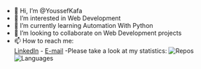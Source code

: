 - 👋 Hi, I’m @YoussefKafa
- 👀 I’m interested in Web Development 
- 🌱 I’m currently learning Automation With Python
- 💞️ I’m looking to collaborate on Web Development projects
- 📫 How to reach me: <br>
<a href="https://www.linkedin.com/in/youssefkafa/">LinkedIn</a> -
<a href= "mailto:Youssef.kafa19941@gmail.com">E-mail</a>
-Please take a look at my statistics:
![Repos](https://raw.githubusercontent.com/YoussefKafa/github-stats/master/generated/overview.svg#gh-dark-mode-only)
![Languages](https://raw.githubusercontent.com/YoussefKafa/github-stats/master/generated/languages.svg#gh-dark-mode-only)
